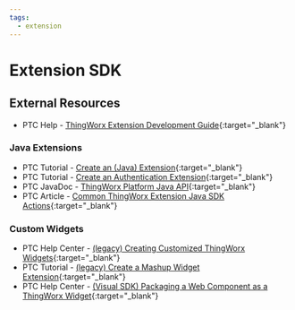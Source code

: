 ```yaml
---
tags:
  - extension
---
```


# Extension SDK

## External Resources
* PTC Help - [ThingWorx Extension Development Guide](https://support.ptc.com/WCMS/files/170215/en/thingworx_extension_development_user_guide.pdf){:target="\_blank"}
### Java Extensions
* PTC Tutorial - [Create an (Java) Extension](https://community.ptc.com/t5/IoT-Tips/Create-An-Extension-Part-1/ta-p/827938){:target="\_blank"}
* PTC Tutorial - [Create an Authentication Extension](https://community.ptc.com/t5/IoT-Tips/Create-An-Authentication-Extension-Part-1/ta-p/828225){:target="\_blank"}
* PTC JavaDoc - [ThingWorx Platform Java API](https://support.ptc.com/help/thingworx_hc/javadoc/index.html){:target="\_blank"}
* PTC Article - [Common ThingWorx Extension Java SDK Actions](https://www.ptc.com/en/support/article/CS319866){:target="\_blank"}
### Custom Widgets
* PTC Help Center - [(legacy) Creating Customized ThingWorx Widgets](https://support.ptc.com/help//thingworx/platform/r9/en/index.html#page/ThingWorx/Help/Best_Practices_for_Developing_Applications/visualization_widgets_AddingCustomWidgets.html#ID0EL4Z6){:target="\_blank"}
* PTC Tutorial - [(legacy) Create a Mashup Widget Extension](https://community.ptc.com/t5/IoT-Tips/Create-A-Mashup-Widget-Extension-Part-1/ta-p/830911){:target="\_blank"}
* PTC Help Center - [(Visual SDK) Packaging a Web Component as a ThingWorx Widget](https://support.ptc.com/help/thingworx_hc/visual_sdk/Extension_Tool/Packaging_A_Web_Component_As_A_ThingWorx_Widget/#packaging-a-web-component-as-a-thingworx-widget "Permanent link"){:target="\_blank"}